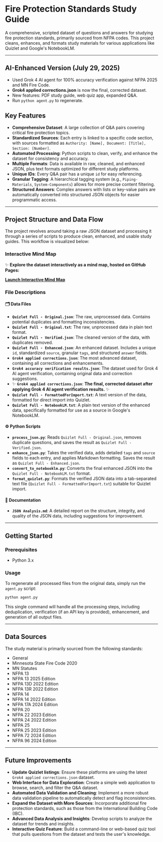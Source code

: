 # Fire Protection Standards Study Guide

A comprehensive, scripted dataset of questions and answers for studying fire protection standards, primarily sourced from NFPA codes. This project cleans, enhances, and formats study materials for various applications like Quizlet and Google's NotebookLM.

---

## AI-Enhanced Version (July 29, 2025)

- Used Grok 4 AI agent for 100% accuracy verification against NFPA 2025 and MN Fire Code.
- **Grok4 applied corrections.json** is now the final, corrected dataset.
- New features: PDF study guide, web quiz app, expanded Q&A.
- Run `python agent.py` to regenerate.

## Key Features

- **Comprehensive Dataset**: A large collection of Q&A pairs covering critical fire protection topics.
- **Standardized Sources**: Each entry is linked to a specific code section, with sources formatted as `Authority: [Name], Document: [Title], Section: [Number]`.
- **Automated Processing**: Python scripts to clean, verify, and enhance the dataset for consistency and accuracy.
- **Multiple Formats**: Data is available in raw, cleaned, and enhanced JSON, plus text formats optimized for different study platforms.
- **Unique IDs**: Every Q&A pair has a unique `id` for easy referencing.
- **Granular Tagging**: A hierarchical tagging system (e.g., `Piping-Materials`, `System-Components`) allows for more precise content filtering.
- **Structured Answers**: Complex answers with lists or key-value pairs are automatically converted into structured JSON objects for easier programmatic access.

---

## Project Structure and Data Flow

The project revolves around taking a raw JSON dataset and processing it through a series of scripts to produce clean, enhanced, and usable study guides. This workflow is visualized below:

### Interactive Mind Map

✨ **Explore the dataset interactively as a mind map, hosted on GitHub Pages:**

**[Launch Interactive Mind Map](https://CaseyJames669.github.io/MN_SprinklerFitters_Exam/docs/)**

### File Descriptions

#### 🗂️ Data Files

- **`Quizlet Full - Original.json`**: The raw, unprocessed data. Contains potential duplicates and formatting inconsistencies.
- **`Quizlet Full - Original.txt`**: The raw, unprocessed data in plain text format.
- **`Quizlet Full - Verified.json`**: The cleaned version of the data, with duplicates removed.
- **`Quizlet Full - Enhanced.json`**: An enhanced dataset. Includes a unique `id`, standardized `source`, granular `tags`, and structured `answer` fields.
- **`Grok4 applied corrections.json`**: The most advanced dataset, containing all corrections and enhancements.
- **`Grok4 accuracy verification results.json`**: The dataset used for Grok 4 AI agent verification, containing original data and correction suggestions.
- ✨ **`Grok4 applied corrections.json`**: **The final, corrected dataset after applying Grok 4 AI agent verification results.** ✨
- **`Quizlet Full - FormattedForImport.txt`**: A text version of the data, formatted for direct import into Quizlet.
- **`Quizlet Full - NotebookLM.txt`**: A plain text version of the enhanced data, specifically formatted for use as a source in Google's NotebookLM.

#### ⚙️ Python Scripts

- **`process_json.py`**: Reads `Quizlet Full - Original.json`, removes duplicate questions, and saves the result as `Quizlet Full - Verified.json`.
- **`enhance_json.py`**: Takes the verified data, adds detailed `tags` and `source` fields to each entry, and applies Markdown formatting. Saves the result as `Quizlet Full - Enhanced.json`.
- **`convert_to_notebooklm.py`**: Converts the final enhanced JSON into the `Quizlet Full - NotebookLM.txt` format.
- **`format_quizlet.py`**: Formats the verified JSON data into a tab-separated text file (`Quizlet Full - FormattedForImport.txt`) suitable for Quizlet import.

#### 📄 Documentation

- **`JSON Analysis.md`**: A detailed report on the structure, integrity, and quality of the JSON data, including suggestions for improvement.

---

## Getting Started

### Prerequisites

- Python 3.x

### Usage

To regenerate all processed files from the original data, simply run the `agent.py` script:

```bash
python agent.py
```

This single command will handle all the processing steps, including deduplication, verification (if an API key is provided), enhancement, and generation of all output files.

---

## Data Sources

The study material is primarily sourced from the following standards:

- General
- Minnesota State Fire Code 2020
- MN Statutes
- NFPA 13
- NFPA 13 2025 Edition
- NFPA 13D 2022 Edition
- NFPA 13R 2022 Edition
- NFPA 14
- NFPA 14 2022 Edition
- NFPA 17A 2024 Edition
- NFPA 20
- NFPA 22 2023 Edition
- NFPA 24 2022 Edition
- NFPA 25
- NFPA 25 2023 Edition
- NFPA 72 2024 Edition
- NFPA 96 2024 Edition

---

## Future Improvements

- **Update Quizlet listings**: Ensure these platforms are using the latest `Grok4 applied corrections.json` dataset.
- **Web Interface for Data Exploration**: Create a simple web application to browse, search, and filter the Q&A dataset.
- **Automated Data Validation and Cleaning**: Implement a more robust data validation pipeline to automatically detect and flag inconsistencies.
- **Expand the Dataset with More Sources**: Incorporate additional fire protection standards, such as those from the International Building Code (IBC).
- **Advanced Data Analysis and Insights**: Develop scripts to analyze the dataset for trends and insights.
- **Interactive Quiz Feature**: Build a command-line or web-based quiz tool that pulls questions from the dataset and tests the user's knowledge.